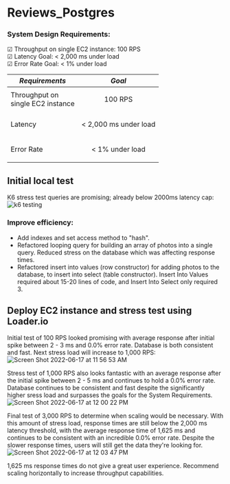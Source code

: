 # Reviews_Postgres

### System Design Requirements:  
   ☑ Throughput on single EC2 instance: 100 RPS    
   ☑ Latency Goal: < 2,000 ms under load   
   ☑ Error Rate Goal: < 1% under load  

| _Requirements_ | _Goal_ |
| --- | --- |
| Throughput on<br />single EC2 instance | <p align="center">100 RPS</p> |
| Latency | <p align="center">< 2,000 ms under load</p> |
   | Error Rate | <p align="center">< 1% under load</p> |

## Initial local test  
K6 stress test queries are promising; already below 2000ms latency cap:  
![k6 testing](https://user-images.githubusercontent.com/100612152/174858916-a8b050ba-840e-48c7-9a0c-561dc0b7e41d.png)  
  
### Improve efficiency:
- Add indexes and set access method to "hash".
- Refactored looping query for building an array of photos into a single query. Reduced stress on the database which was affecting response times.
- Refactored insert into values (row constructor) for adding photos to the database, to insert into select (table constructor). Insert Into Values required about 15-20 lines of code, and Insert Into Select only required 3.

## Deploy EC2 instance and stress test using Loader.io   
Initial test of 100 RPS looked promising with average response after initial spike between 2 - 3 ms and 0.0% error rate. Database is both consistent and fast. Next stress load will increase to 1,000 RPS:  
![Screen Shot 2022-06-17 at 11 56 53 AM](https://user-images.githubusercontent.com/100612152/174859429-c649672e-cf76-4ac6-9365-f38ff539b401.png)  
  
Stress test of 1,000 RPS also looks fantastic with an average response after the initial spike between 2 - 5 ms and continues to hold a 0.0% error rate.
Database continues to be consistent and fast despite the significantly higher sress load and surpasses the goals for the System Requirements.  
![Screen Shot 2022-06-17 at 12 00 22 PM](https://user-images.githubusercontent.com/100612152/174860406-d08924f4-1de8-4b35-b490-8eb11dfbd2f0.png)  
  
Final test of 3,000 RPS to determine when scaling would be necessary. With this amount of stress load, response times are still below the 2,000 ms latency threshold, with the average response time of 1,625 ms and continues to be consistent with an incredible 0.0% error rate. Despite the slower response times, users will still get the data they're looking for.  
![Screen Shot 2022-06-17 at 12 03 47 PM](https://user-images.githubusercontent.com/100612152/174861676-198f03e1-6a63-4c4a-bf75-f3d0f157c49c.png)


1,625 ms response times do not give a great user experience. Recommend scaling horizontally to increase throughput capabilities.
  
  
